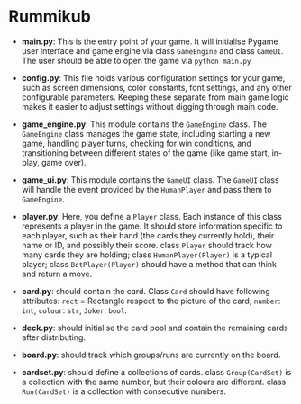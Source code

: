 # Rummikub

- **main.py**: This is the entry point of your game. It will initialise Pygame user interface and game engine via class `GameEngine` and class `GameUI`. The user should be able to open the game via `python main.py`

- **config.py**: This file holds various configuration settings for your game, such as screen dimensions, color constants, font settings, and any other configurable parameters. Keeping these separate from main game logic makes it easier to adjust settings without digging through main code.

- **game_engine.py**: This module contains the `GameEngine` class. The `GameEngine` class manages the game state, including starting a new game, handling player turns, checking for win conditions, and transitioning between different states of the game (like game start, in-play, game over).

- **game_ui.py**: This module contains the `GameUI` class. The `GameUI` class will handle the event provided by the `HumanPlayer` and pass them to `GameEngine`.

- **player.py**: Here, you define a `Player` class. Each instance of this class represents a player in the game. It should store information specific to each player, such as their hand (the cards they currently hold), their name or ID, and possibly their score.
    class `Player` should track how many cards they are holding;
    class `HumanPlayer(Player)` is a typical player;
    class `BotPlayer(Player)` should have a method that can think and return a move.

- **card.py**: should contain the card.
    Class `Card` should have following attributes:
        `rect` = Rectangle respect to the picture of the card;
        `number`: `int`,
        `colour`: `str`,
        `Joker`: `bool`.

- **deck.py**: should initialise the card pool and contain the remaining cards after distributing.

- **board.py**: should track which groups/runs are currently on the board.

- **cardset.py**: should define a collections of cards.
    class `Group(CardSet)` is a collection with the same number, but their colours are different.
    class `Run(CardSet)` is a collection with consecutive numbers.
